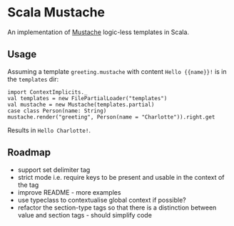 Scala Mustache
===
An implementation of [Mustache](https://mustache.github.io/mustache.5.html) logic-less templates in Scala.

Usage
---

Assuming a template `greeting.mustache` with content `Hello {{name}}!` is in the `templates` dir:

    import ContextImplicits._
    val templates = new FilePartialLoader("templates")
    val mustache = new Mustache(templates.partial)
    case class Person(name: String)
    mustache.render("greeting", Person(name = "Charlotte")).right.get

Results in `Hello Charlotte!`.

Roadmap
---
* support set delimiter tag
* strict mode i.e. require keys to be present and usable in the context of the tag
* improve README - more examples
* use typeclass to contextualise global context if possible?
* refactor the section-type tags so that there is a distinction between value and section tags - should simplify code
